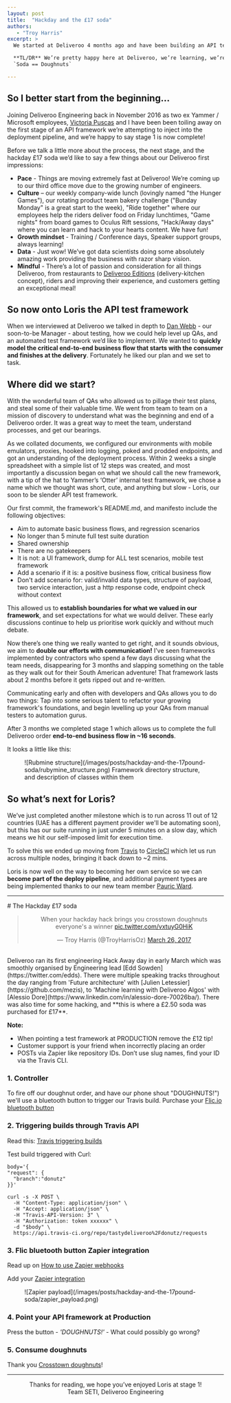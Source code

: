 ```yaml
---
layout: post
title:  "Hackday and the £17 soda"
authors:
   - "Troy Harris"
excerpt: >
  We started at Deliveroo 4 months ago and have been building an API test framework which has now just completed stage 1.

  **TL/DR** We’re pretty happy here at Deliveroo, we’re learning, we’re having fun, we’re doing it at pace.
  `Soda == Doughnuts`

---
```


## So I better start from the beginning...

Joining Deliveroo Engineering back in November 2016 as two ex Yammer / Microsoft employees, [Victoria Puscas](https://www.linkedin.com/in/vpuscas/)
and I have been been toiling away on the first stage of an API framework we’re attempting to inject into the deployment pipeline,
and we’re happy to say stage 1 is now complete!

Before we talk a little more about the process, the next stage, and the hackday £17 soda we’d like to say a few things
about our Deliveroo first impressions:


- **Pace** - Things are moving extremely fast at Deliveroo! We’re coming up to our third office move due to the growing
number of engineers.
- **Culture** – our weekly company-wide lunch (lovingly named "the Hunger
Games"), our rotating product team bakery challenge ("Bunday Monday" is a
great start to the week), "Ride together" where our employees help the riders
deliver food on Friday lunchtimes, "Game nights" from board games to Oculus Rift sessions,
"Hack/Away days" where you can learn and hack to your hearts content. We have fun!
- **Growth mindset** - Training / Conference days, Speaker support groups, always learning!
- **Data** - Just wow! We’ve got data scientists doing some absolutely amazing work providing the business
with razor sharp vision.
- **Mindful** - There’s a lot of passion and consideration for all things Deliveroo, from restaurants to [Deliveroo
Editions](https://foodscene.deliveroo.co.uk/promotions/deliveroo-editions.html) (delivery-kitchen concept), riders and improving their experience, and customers getting an exceptional meal!




## So now onto Loris the API test framework

When we interviewed at Deliveroo we talked in depth to [Dan Webb](https://twitter.com/danwrong) - our soon-to-be Manager - about testing, how we could help
level up QAs, and an automated test framework we’d like to implement. We wanted to **quickly model the critical
end-to-end business flow that starts with the consumer and finishes at the delivery**. Fortunately he liked our plan
and we set to task.


## Where did we start?
With the wonderful team of QAs who allowed us to pillage their test plans, and steal some of their valuable time.
We went from team to team on a mission of discovery to understand what was the beginning and end of a Deliveroo order.
It was a great way to meet the team, understand processes, and get our bearings.

As we collated documents, we configured our environments with mobile emulators, proxies, hooked into logging, poked and
prodded endpoints, and got an understanding of the deployment process. Within 2 weeks a single spreadsheet with a
simple list of 12 steps was created, and most importantly a discussion began on what we should call the new framework,
with a tip of the hat to Yammer’s ‘Otter’ internal test framework, we chose a name which we thought was short, cute, and
anything but slow - Loris, our soon to be slender API test framework.

Our first commit, the framework's README.md, and manifesto include the following objectives:

- Aim to automate basic business flows, and regression scenarios
- No longer than 5 minute full test suite duration
- Shared ownership
- There are no gatekeepers
- It is not: a UI framework, dump for ALL test scenarios, mobile test framework
- Add a scenario if it is: a positive business flow, critical business flow
- Don't add scenario for: valid/invalid data types, structure of payload, two service interaction,
just a http response code, endpoint check without context

This allowed us to **establish boundaries for what we valued in our framework**, and set expectations for what we would
deliver. These early discussions continue to help us prioritise work quickly and without much debate.

Now there’s one thing we really wanted to get right, and it sounds obvious, we aim to **double our efforts with communication!**
I’ve seen frameworks implemented by contractors who spend a few days discussing what the team needs, disappearing for
3 months and slapping something on the table as they walk out for their South American adventure! That framework lasts
about 2 months before it gets ripped out and re-written.

Communicating early and often with developers and QAs allows you to do two things:  Tap into some serious talent to
refactor your growing framework's foundations, and begin levelling up your QAs from manual testers to automation gurus.

After 3 months we completed stage 1 which allows us to complete the full Deliveroo order **end-to-end business flow in
~16 seconds**.

It looks a little like this:



<figure>![Rubmine structure](/images/posts/hackday-and-the-17pound-soda/rubymine_structure.png)
<caption>Framework directory structure, and description of classes within them</caption>
</figure>

## So what’s next for Loris?

We’ve just completed another milestone which is to run across 11 out of 12 countries (UAE has a different payment
provider we'll be automating soon), but this has our suite running in just under 5 minutes on a slow day, which means
we hit our self-imposed limit for execution time.

To solve this we ended up moving from [Travis](https://travis-ci.com) to [CircleCI](https://circleci.com/) which
let us run across multiple nodes, bringing it back down to ~2 mins.

Loris is now well on the way to becoming her own service so we can **become part of the deploy pipeline**, and
additional payment types are being implemented thanks to our new team member [Pauric Ward](https://www.linkedin.com/in/linuxpauric/).

<hr>
# The Hackday £17 soda

<blockquote class="twitter-tweet" data-lang="en" align="center">
<p lang="en" dir="ltr">When your hackday hack brings you crosstown doughnuts everyone&#39;s a winner <a href="https://t.co/vxtuyG0HiK">pic.twitter.com/vxtuyG0HiK</a></p>&mdash; Troy Harris (@TroyHarrisOz) <a href="https://twitter.com/TroyHarrisOz/status/846093658784976897">March 26, 2017</a>
</blockquote>
<script async src="//platform.twitter.com/widgets.js" charset="utf-8"></script>

<br>
Deliveroo ran its first engineering Hack Away day in early March which was smoothly organised by Engineering lead
[Edd Sowden](https://twitter.com/edds). There were multiple speaking tracks throughout the day ranging from 'Future architecture' with
[Julien Letessier](https://github.com/mezis), to 'Machine learning with Deliveroo Algos' with [Alessio Dore](https://www.linkedin.com/in/alessio-dore-70026ba/).
There was also time for some hacking, and **this is where a £2.50 soda was purchased for £17**.

**Note:**
- When pointing a test framework at PRODUCTION remove the £12 tip!
- Customer support is your friend when incorrectly placing an order
- POSTs via Zapier like repository IDs. Don’t use slug names, find your ID via the Travis CLI.

### 1. Controller

To fire off our doughnut order, and have our phone shout "DOUGHNUTS!") we'll use a bluetooth button to trigger our
Travis build. Purchase your [Flic.io bluetooth button](https://flic.io/)

### 2. Triggering builds through Travis API
Read this: [Travis triggering builds](https://docs.travis-ci.com/user/triggering-builds/)

Test build triggered with Curl:

```shell
body='{
"request": {
  "branch":"donutz"
}}'

curl -s -X POST \
  -H "Content-Type: application/json" \
  -H "Accept: application/json" \
  -H "Travis-API-Version: 3" \
  -H "Authorization: token xxxxxx" \
  -d "$body" \
  https://api.travis-ci.org/repo/tastydeliveroo%2Fdonutz/requests
```

### 3. Flic bluetooth button Zapier integration
Read up on [How to use Zapier webhooks](https://zapier.com/blog/how-use-zapier-webhooks/)

Add your [Zapier integration](https://zapier.com/zapbook/flic/)

<figure>
![Zapier payload](/images/posts/hackday-and-the-17pound-soda/zapier_payload.png)
</figure>


### 4. Point your API framework at Production
Press the button - _'DOUGHNUTS!'_ - What could possibly go wrong?


### 5. Consume doughnuts
Thank you [Crosstown doughnuts](https://www.crosstowndoughnuts.com/)!


<hr>
<center> Thanks for reading, we hope you’ve enjoyed Loris at stage 1!</center>

<center>Team SETI, Deliveroo Engineering</center>
